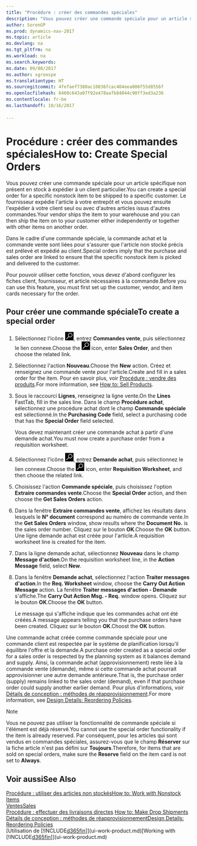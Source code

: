 ```yaml
---
title: "Procédure : créer des commandes spéciales"
description: "Vous pouvez créer une commande spéciale pour un article spécifique non présent en stock à expédier à un client particulier. Le fournisseur expédie l'article à votre entrepôt et vous pouvez ensuite l'expédier à votre client seul ou avec d'autres articles issus d'autres commandes."
author: SorenGP
ms.prod: dynamics-nav-2017
ms.topic: article
ms.devlang: na
ms.tgt_pltfrm: na
ms.workload: na
ms.search.keywords: 
ms.date: 09/08/2017
ms.author: sgroespe
ms.translationtype: HT
ms.sourcegitcommit: 4fefaef7380ac10836fcac404eea006f55d8556f
ms.openlocfilehash: 6460c643a07f92e478aafb84044c90ff3ed3a236
ms.contentlocale: fr-be
ms.lasthandoff: 10/16/2017

---
```

# <a name="how-to-create-special-orders"></a><span data-ttu-id="784bb-104">Procédure : créer des commandes spéciales</span><span class="sxs-lookup"><span data-stu-id="784bb-104">How to: Create Special Orders</span></span>
<span data-ttu-id="784bb-105">Vous pouvez créer une commande spéciale pour un article spécifique non présent en stock à expédier à un client particulier.</span><span class="sxs-lookup"><span data-stu-id="784bb-105">You can create a special order for a specific nonstock item to be shipped to a specific customer.</span></span> <span data-ttu-id="784bb-106">Le fournisseur expédie l'article à votre entrepôt et vous pouvez ensuite l'expédier à votre client seul ou avec d'autres articles issus d'autres commandes.</span><span class="sxs-lookup"><span data-stu-id="784bb-106">Your vendor ships the item to your warehouse and you can then ship the item on to your customer either independently or together with other items on another order.</span></span>  

<span data-ttu-id="784bb-107">Dans le cadre d'une commande spéciale, la commande achat et la commande vente sont liées pour s'assurer que l'article non stocké précis est prélevé et expédié au client.</span><span class="sxs-lookup"><span data-stu-id="784bb-107">Special orders imply that the purchase and sales order are linked to ensure that the specific nonstock item is picked and delivered to the customer.</span></span>  

<span data-ttu-id="784bb-108">Pour pouvoir utiliser cette fonction, vous devez d'abord configurer les fiches client, fournisseur, et article nécessaires à la commande.</span><span class="sxs-lookup"><span data-stu-id="784bb-108">Before you can use this feature, you must first set up the customer, vendor, and item cards necessary for the order.</span></span>  

## <a name="to-create-a-special-order"></a><span data-ttu-id="784bb-109">Pour créer une commande spéciale</span><span class="sxs-lookup"><span data-stu-id="784bb-109">To create a special order</span></span>  
1.  <span data-ttu-id="784bb-110">Sélectionnez l'icône ![Page ou état pour la recherche](media/ui-search/search_small.png "Page ou état pour la recherche"), entrez **Commandes vente**, puis sélectionnez le lien connexe.</span><span class="sxs-lookup"><span data-stu-id="784bb-110">Choose the ![Search for Page or Report](media/ui-search/search_small.png "Search for Page or Report icon") icon, enter **Sales Order**, and then choose the related link.</span></span>  
2. <span data-ttu-id="784bb-111">Sélectionnez l'action **Nouveau**.</span><span class="sxs-lookup"><span data-stu-id="784bb-111">Choose the **New** action.</span></span> <span data-ttu-id="784bb-112">Créez et renseignez une  commande vente pour l'article.</span><span class="sxs-lookup"><span data-stu-id="784bb-112">Create and fill in a  sales order for the item.</span></span> <span data-ttu-id="784bb-113">Pour en savoir plus, voir [Procédure : vendre des produits](sales-how-sell-products.md).</span><span class="sxs-lookup"><span data-stu-id="784bb-113">For more information, see [How to: Sell Products](sales-how-sell-products.md).</span></span>
3.  <span data-ttu-id="784bb-114">Sous le raccourci **Lignes**, renseignez la ligne vente.</span><span class="sxs-lookup"><span data-stu-id="784bb-114">On the **Lines** FastTab, fill in the sales line.</span></span> <span data-ttu-id="784bb-115">Dans le champ **Procédure achat**, sélectionnez une procédure achat dont le champ **Commande spéciale** est sélectionné.</span><span class="sxs-lookup"><span data-stu-id="784bb-115">In the **Purchasing Code** field, select a purchasing code that has the **Special Order** field selected.</span></span>

    <span data-ttu-id="784bb-116">Vous devez maintenant créer une commande achat à partir d'une demande achat.</span><span class="sxs-lookup"><span data-stu-id="784bb-116">You must now create a purchase order from a requisition worksheet.</span></span>  
4. <span data-ttu-id="784bb-117">Sélectionnez l'icône ![Page ou état pour la recherche](media/ui-search/search_small.png "Page ou état pour la recherche"), entrez **Demande achat**, puis sélectionnez le lien connexe.</span><span class="sxs-lookup"><span data-stu-id="784bb-117">Choose the ![Search for Page or Report](media/ui-search/search_small.png "Search for Page or Report icon") icon, enter **Requisition Worksheet**, and then choose the related link.</span></span>  
5. <span data-ttu-id="784bb-118">Choisissez l'action **Commande spéciale**, puis choisissez l'option **Extraire commandes vente**.</span><span class="sxs-lookup"><span data-stu-id="784bb-118">Choose the **Special Order** action, and then choose the **Get Sales Orders** action.</span></span>  
6.  <span data-ttu-id="784bb-119">Dans la fenêtre **Extraire commandes vente**, affichez les résultats dans lesquels le **N° document** correspond au numéro de commande vente.</span><span class="sxs-lookup"><span data-stu-id="784bb-119">In the **Get Sales Orders** window, show results where the **Document No.** is the sales order number.</span></span> <span data-ttu-id="784bb-120">Cliquez sur le bouton **OK**.</span><span class="sxs-lookup"><span data-stu-id="784bb-120">Choose the **OK** button.</span></span> <span data-ttu-id="784bb-121">Une ligne demande achat est créée pour l'article.</span><span class="sxs-lookup"><span data-stu-id="784bb-121">A requisition worksheet line is created for the item.</span></span>  
7.  <span data-ttu-id="784bb-122">Dans la ligne demande achat, sélectionnez **Nouveau** dans le champ **Message d'action**.</span><span class="sxs-lookup"><span data-stu-id="784bb-122">On the requisition worksheet line, in the **Action Message** field, select **New**.</span></span>  
8.  <span data-ttu-id="784bb-123">Dans la fenêtre **Demande achat**, sélectionnez l'action **Traiter messages d'action**.</span><span class="sxs-lookup"><span data-stu-id="784bb-123">In the **Req. Worksheet** window, choose the **Carry Out Action Message** action.</span></span> <span data-ttu-id="784bb-124">La fenêtre **Traiter messages d'action - Demande** s'affiche.</span><span class="sxs-lookup"><span data-stu-id="784bb-124">The **Carry Out Action Msg. - Req.** window opens.</span></span> <span data-ttu-id="784bb-125">Cliquez sur le bouton **OK**.</span><span class="sxs-lookup"><span data-stu-id="784bb-125">Choose the **OK** button.</span></span>  

    <span data-ttu-id="784bb-126">Le message qui s'affiche indique que les commandes achat ont été créées.</span><span class="sxs-lookup"><span data-stu-id="784bb-126">A message appears telling you that the purchase orders have been created.</span></span> <span data-ttu-id="784bb-127">Cliquez sur le bouton **OK**.</span><span class="sxs-lookup"><span data-stu-id="784bb-127">Choost the **OK** button.</span></span>  

<span data-ttu-id="784bb-128">Une commande achat créée comme commande spéciale pour une commande client est respectée par le système de planification lorsqu'il équilibre l'offre et la demande.</span><span class="sxs-lookup"><span data-stu-id="784bb-128">A purchase order created as a special order for a sales order is respected by the planning system as it balances demand and supply.</span></span> <span data-ttu-id="784bb-129">Ainsi, la commande achat (approvisionnement) reste liée à la commande vente (demande), même si cette commande achat pourrait approvisionner une autre demande antérieure.</span><span class="sxs-lookup"><span data-stu-id="784bb-129">That is, the purchase order (supply) remains linked to the sales order (demand), even if that purchase order could supply another earlier demand.</span></span> <span data-ttu-id="784bb-130">Pour plus d'informations, voir [Détails de conception : méthodes de réapprovisionnement](design-details-reservation-order-tracking-and-action-messaging.md).</span><span class="sxs-lookup"><span data-stu-id="784bb-130">For more information, see [Design Details: Reordering Policies](design-details-reservation-order-tracking-and-action-messaging.md).</span></span>  

> [!NOTE]  
>  <span data-ttu-id="784bb-131">Vous ne pouvez pas utiliser la fonctionnalité de commande spéciale si l'élément est déjà réservé.</span><span class="sxs-lookup"><span data-stu-id="784bb-131">You cannot use the special order functionality if the item is already reserved.</span></span> <span data-ttu-id="784bb-132">Par conséquent, pour les articles qui sont vendus en commandes spéciales, assurez\-vous que le champ **Réserver** sur la fiche article n'est pas défini sur **Toujours**.</span><span class="sxs-lookup"><span data-stu-id="784bb-132">Therefore, for items that are sold on special orders, make sure the **Reserve** field on the item card is not set to **Always**.</span></span>  

## <a name="see-also"></a><span data-ttu-id="784bb-133">Voir aussi</span><span class="sxs-lookup"><span data-stu-id="784bb-133">See Also</span></span>  
[<span data-ttu-id="784bb-134">Procédure : utiliser des articles non stockés</span><span class="sxs-lookup"><span data-stu-id="784bb-134">How to: Work with Nonstock Items</span></span>](inventory-how-work-nonstock-items.md)  
[<span data-ttu-id="784bb-135">Ventes</span><span class="sxs-lookup"><span data-stu-id="784bb-135">Sales</span></span>](sales-manage-sales.md)  
<span data-ttu-id="784bb-136">[Procédure : effectuer des livraisons directes](sales-how-drop-shipment.md) </span><span class="sxs-lookup"><span data-stu-id="784bb-136">[How to: Make Drop Shipments](sales-how-drop-shipment.md) </span></span>  
[<span data-ttu-id="784bb-137">Détails de conception : méthodes de réapprovisionnement</span><span class="sxs-lookup"><span data-stu-id="784bb-137">Design Details: Reordering Policies</span></span>](design-details-reservation-order-tracking-and-action-messaging.md)  
<span data-ttu-id="784bb-138">[Utilisation de [!INCLUDE[d365fin](includes/d365fin_md.md)]](ui-work-product.md)</span><span class="sxs-lookup"><span data-stu-id="784bb-138">[Working with [!INCLUDE[d365fin](includes/d365fin_md.md)]](ui-work-product.md)</span></span>

